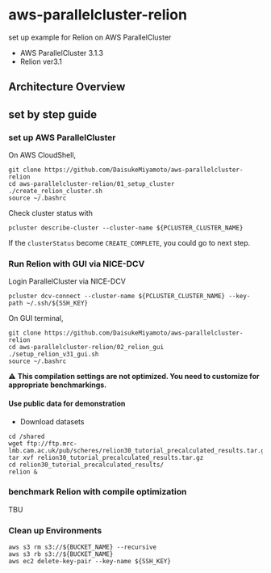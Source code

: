 # aws-parallelcluster-relion

set up example for Relion on AWS ParallelCluster

- AWS ParallelCluster 3.1.3
- Relion ver3.1

## Architecture Overview



## set by step guide

### set up AWS ParallelCluster

On AWS CloudShell,

```
git clone https://github.com/DaisukeMiyamoto/aws-parallelcluster-relion
cd aws-parallelcluster-relion/01_setup_cluster
./create_relion_cluster.sh
source ~/.bashrc
```

Check cluster status with
```
pcluster describe-cluster --cluster-name ${PCLUSTER_CLUSTER_NAME}
```

If the `clusterStatus` become `CREATE_COMPLETE`, you could go to next step.


### Run Relion with GUI via NICE-DCV

Login ParallelCluster via NICE-DCV

```
pcluster dcv-connect --cluster-name ${PCLUSTER_CLUSTER_NAME} --key-path ~/.ssh/${SSH_KEY}
```



On GUI terminal, 

```
git clone https://github.com/DaisukeMiyamoto/aws-parallelcluster-relion
cd aws-parallelcluster-relion/02_relion_gui
./setup_relion_v31_gui.sh
source ~/.bashrc
```

:warning: **This compilation settings are not optimized. You need to customize for appropriate benchmarkings.**


#### Use public data for demonstration

- Download datasets
```
cd /shared
wget ftp://ftp.mrc-lmb.cam.ac.uk/pub/scheres/relion30_tutorial_precalculated_results.tar.gz
tar xvf relion30_tutorial_precalculated_results.tar.gz
cd relion30_tutorial_precalculated_results/
relion &
```


### benchmark Relion with compile optimization

TBU

### Clean up Environments

```
aws s3 rm s3://${BUCKET_NAME} --recursive
aws s3 rb s3://${BUCKET_NAME}
aws ec2 delete-key-pair --key-name ${SSH_KEY}
```
